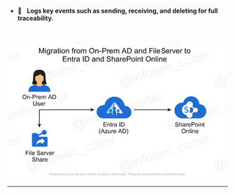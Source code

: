 
- 🧾 &nbsp;&nbsp;**Logs key events such as sending, receiving, and deleting for full traceability.**
<br>


![Alt Text](800x500_network_diagram_lc_WATERMARKED_lc.jpg)

---

